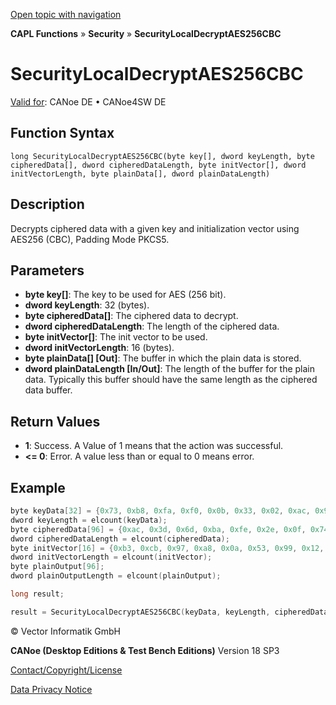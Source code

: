 [Open topic with navigation](../../../../../CANoeDEFamily.htm#Topics/CAPLFunctions/Security/Functions/CAPLfunctionSecurityLocalDecryptAES256CBC.md)

**CAPL Functions** » **Security** » **SecurityLocalDecryptAES256CBC**

# SecurityLocalDecryptAES256CBC

[Valid for](../../../Shared/FeatureAvailability.md): CANoe DE • CANoe4SW DE

## Function Syntax

```
long SecurityLocalDecryptAES256CBC(byte key[], dword keyLength, byte cipheredData[], dword cipheredDataLength, byte initVector[], dword initVectorLength, byte plainData[], dword plainDataLength)
```

## Description

Decrypts ciphered data with a given key and initialization vector using AES256 (CBC), Padding Mode PKCS5.

## Parameters

- **byte key[]**: The key to be used for AES (256 bit).
- **dword keyLength**: 32 (bytes).
- **byte cipheredData[]**: The ciphered data to decrypt.
- **dword cipheredDataLength**: The length of the ciphered data.
- **byte initVector[]**: The init vector to be used.
- **dword initVectorLength**: 16 (bytes).
- **byte plainData[] [Out]**: The buffer in which the plain data is stored.
- **dword plainDataLength [In/Out]**: The length of the buffer for the plain data. Typically this buffer should have the same length as the ciphered data buffer.

## Return Values

- **1**: Success. A Value of 1 means that the action was successful.
- **<= 0**: Error. A value less than or equal to 0 means error.

## Example

```c
byte keyData[32] = {0x73, 0xb8, 0xfa, 0xf0, 0x0b, 0x33, 0x02, 0xac, 0x99, 0x85, 0x5c, 0xf6, 0xf9, 0xe9, 0xe4, 0x85, 0x18, 0x69, 0x0a, 0x59, 0x06, 0xa4, 0x86, 0x9d, 0x4d, 0xcf, 0x48, 0xd2, 0x82, 0xfa, 0xae, 0x2a};
dword keyLength = elcount(keyData);
byte cipheredData[96] = {0xac, 0x3d, 0x6d, 0xba, 0xfe, 0x2e, 0x0f, 0x74, 0x06, 0x32, 0xfd, 0x9e, 0x82, 0x0b, 0xf6, 0x04, 0x4c, 0xd5, 0xb1, 0x55, 0x1c, 0xbb, 0x9c, 0xc0, 0x3c, 0x0b, 0x25, 0xc3, 0x9c, 0xcb, 0x7f, 0x33, 0xb8, 0x3a, 0xac, 0xfc, 0xa4, 0x0a, 0x32, 0x65, 0xf2, 0xbb, 0xff, 0x87, 0x91, 0x53, 0x44, 0x8a, 0xca, 0xcb, 0x88, 0xfc, 0xfb, 0x3b, 0xb7, 0xb1, 0x0f, 0xe4, 0x63, 0xa6, 0x8c, 0x01, 0x09, 0xf0, 0x28, 0x38, 0x2e, 0x3e, 0x55, 0x7b, 0x1a, 0xdf, 0x02, 0xed, 0x64, 0x8a, 0xb6, 0xbb, 0x89, 0x5d, 0x74, 0xc8, 0xd8, 0x46, 0x51, 0x0b, 0xf9, 0xcc, 0x08, 0xe2, 0x08, 0x81, 0xc5, 0xe3, 0xe3, 0x96};
dword cipheredDataLength = elcount(cipheredData);
byte initVector[16] = {0xb3, 0xcb, 0x97, 0xa8, 0x0a, 0x53, 0x99, 0x12, 0xb8, 0xc2, 0x1f, 0x45, 0x0d, 0x3b, 0x93, 0x95};
dword initVectorLength = elcount(initVector);
byte plainOutput[96];
dword plainOutputLength = elcount(plainOutput);

long result;

result = SecurityLocalDecryptAES256CBC(keyData, keyLength, cipheredData, cipheredDataLength, initVector, initVectorLength, plainOutput, plainOutputLength);
```

© Vector Informatik GmbH

**CANoe (Desktop Editions & Test Bench Editions)** Version 18 SP3

[Contact/Copyright/License](../../../Shared/ContactCopyrightLicense.md)

[Data Privacy Notice](https://www.vector.com/int/en/company/get-info/privacy-policy/)